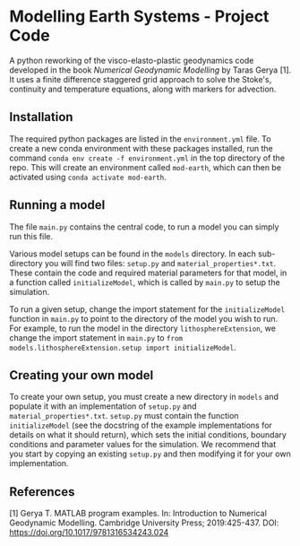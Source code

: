 # Modelling Earth Systems - Project Code
A python reworking of the visco-elasto-plastic geodynamics code developed in the book *Numerical Geodynamic Modelling* by Taras Gerya [1]. It uses a finite difference staggered grid approach to solve the Stoke's, continuity and temperature equations, along with markers for advection.

## Installation
The required python packages are listed in the `environment.yml` file.  To create a new conda environment with these packages installed, run the command `conda env create -f environment.yml` in the top directory of the repo.  This will create an environment called `mod-earth`, which can then be activated using `conda activate mod-earth`.  

## Running a model
The file `main.py` contains the central code, to run a model you can simply run this file. 

Various model setups can be found in the `models` directory.  In each sub-directory you will find two files: `setup.py` and `material_properties*.txt`.  These contain the code and required material parameters for that model, in a function called `initializeModel`, which is called by `main.py` to setup the simulation.  

To run a given setup, change the import statement for the `initializeModel` function in `main.py` to point to the directory of the model you wish to run.  For example, to run the model in the directory `lithosphereExtension`, we change the import statement in `main.py` to `from models.lithosphereExtension.setup import initializeModel`.

## Creating your own model
To create your own setup, you must create a new directory in `models` and populate it with an implementation of `setup.py` and `material_properties*.txt`.  `setup.py` must contain the function `initializeModel` (see the docstring of the example implementations for details on what it should return), which sets the initial conditions, boundary conditions and parameter values for the simulation.  We recommend that you start by copying an existing `setup.py` and then modifying it for your own implementation. 

## References
[1] Gerya T. MATLAB program examples. In: Introduction to Numerical Geodynamic Modelling. Cambridge University Press; 2019:425-437. DOI: https://doi.org/10.1017/9781316534243.024 
